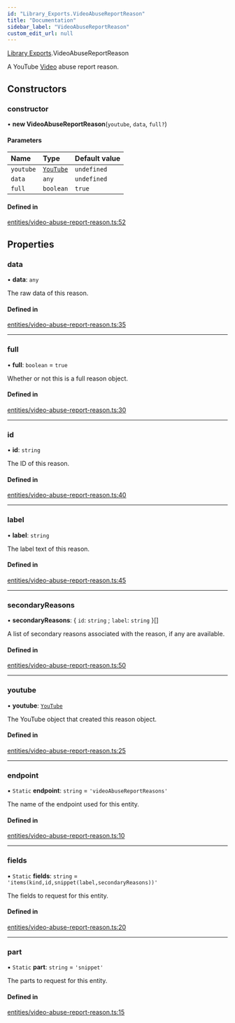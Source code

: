 ```yaml
---
id: "Library_Exports.VideoAbuseReportReason"
title: "Documentation"
sidebar_label: "VideoAbuseReportReason"
custom_edit_url: null
---
```


[Library Exports](../modules/Library_Exports).VideoAbuseReportReason

A YouTube [Video](./Library_Exports.Video#) abuse report reason.

## Constructors

### constructor

• **new VideoAbuseReportReason**(`youtube`, `data`, `full?`)

#### Parameters

| Name | Type | Default value |
| :------ | :------ | :------ |
| `youtube` | [`YouTube`](Library_Exports.YouTube) | `undefined` |
| `data` | `any` | `undefined` |
| `full` | `boolean` | `true` |

#### Defined in

[entities/video-abuse-report-reason.ts:52](https://github.com/brandonbothell/popyt/blob/a9cf019/src/entities/video-abuse-report-reason.ts#L52)

## Properties

### data

• **data**: `any`

The raw data of this reason.

#### Defined in

[entities/video-abuse-report-reason.ts:35](https://github.com/brandonbothell/popyt/blob/a9cf019/src/entities/video-abuse-report-reason.ts#L35)

___

### full

• **full**: `boolean` = `true`

Whether or not this is a full reason object.

#### Defined in

[entities/video-abuse-report-reason.ts:30](https://github.com/brandonbothell/popyt/blob/a9cf019/src/entities/video-abuse-report-reason.ts#L30)

___

### id

• **id**: `string`

The ID of this reason.

#### Defined in

[entities/video-abuse-report-reason.ts:40](https://github.com/brandonbothell/popyt/blob/a9cf019/src/entities/video-abuse-report-reason.ts#L40)

___

### label

• **label**: `string`

The label text of this reason.

#### Defined in

[entities/video-abuse-report-reason.ts:45](https://github.com/brandonbothell/popyt/blob/a9cf019/src/entities/video-abuse-report-reason.ts#L45)

___

### secondaryReasons

• **secondaryReasons**: { `id`: `string` ; `label`: `string`  }[]

A list of secondary reasons associated with the reason, if any are available.

#### Defined in

[entities/video-abuse-report-reason.ts:50](https://github.com/brandonbothell/popyt/blob/a9cf019/src/entities/video-abuse-report-reason.ts#L50)

___

### youtube

• **youtube**: [`YouTube`](Library_Exports.YouTube)

The YouTube object that created this reason object.

#### Defined in

[entities/video-abuse-report-reason.ts:25](https://github.com/brandonbothell/popyt/blob/a9cf019/src/entities/video-abuse-report-reason.ts#L25)

___

### endpoint

▪ `Static` **endpoint**: `string` = `'videoAbuseReportReasons'`

The name of the endpoint used for this entity.

#### Defined in

[entities/video-abuse-report-reason.ts:10](https://github.com/brandonbothell/popyt/blob/a9cf019/src/entities/video-abuse-report-reason.ts#L10)

___

### fields

▪ `Static` **fields**: `string` = `'items(kind,id,snippet(label,secondaryReasons))'`

The fields to request for this entity.

#### Defined in

[entities/video-abuse-report-reason.ts:20](https://github.com/brandonbothell/popyt/blob/a9cf019/src/entities/video-abuse-report-reason.ts#L20)

___

### part

▪ `Static` **part**: `string` = `'snippet'`

The parts to request for this entity.

#### Defined in

[entities/video-abuse-report-reason.ts:15](https://github.com/brandonbothell/popyt/blob/a9cf019/src/entities/video-abuse-report-reason.ts#L15)
